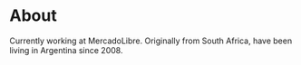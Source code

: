 # About

Currently working at MercadoLibre. Originally from South Africa, have been living in Argentina since 2008. 

